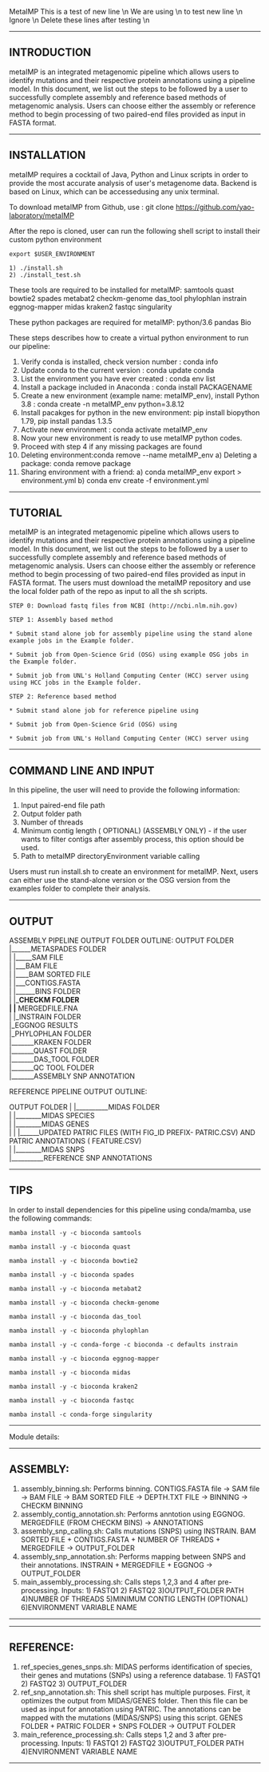 MetaIMP
This is a test of new line \n
We are using \n to test new line \n
Ignore \n
Delete these lines after testing \n

-------------
INTRODUCTION
-------------
metaIMP is an integrated metagenomic pipeline which allows users to identify mutations and their respective protein annotations using a pipeline model. In this document, we list out the steps to be followed by a user to successfully complete assembly and reference based methods of metagenomic analysis. Users can choose either the assembly or reference method to begin processing of two paired-end files provided as input in FASTA format.

-------------
INSTALLATION
-------------
metaIMP requires a cocktail of Java, Python and Linux scripts in order to provide the most accurate analysis of user's metagenome data. Backend is based on Linux, which can be accessedusing any unix terminal.

To download metaIMP from Github, use : git clone https://github.com/yao-laboratory/metaIMP

After the repo is cloned, user can run the following shell script to install their custom python environment
```
export $USER_ENVIRONMENT

1) ./install.sh
2) ./install_test.sh
```
These tools are required to be installed for metaIMP:
samtools
quast
bowtie2
spades
metabat2
checkm-genome
das_tool
phylophlan
instrain
eggnog-mapper
midas
kraken2
fastqc
singularity


These python packages are required for metaIMP:
python/3.6
pandas
Bio


These steps describes how to create a virtual python environment to run our pipeline:

1) Verify conda is installed, check version number : conda info
2) Update conda to the current version : conda update conda
3) List the environment you have ever created : conda env list
4) Install a package included in Anaconda : conda install PACKAGENAME
5) Create a new environment (example name: metaIMP_env), install Python 3.8 : conda create -n metaIMP_env python=3.8.12
6) Install pacakges for python in the new environment: pip install biopython 1.79, pip install pandas 1.3.5
6) Activate new environment : conda activate metaIMP_env
7) Now your new environment is ready to use metaIMP python codes.
8) Proceed with step 4 if any missing packages are found
9) Deleting environment:conda remove --name metaIMP_env
        a) Deleting a package: conda remove package
10) Sharing environment with a friend:
        a) conda metaIMP_env export > environment.yml
        b) conda env create -f environment.yml
-------------
TUTORIAL
-------------

metaIMP is an integrated metagenomic pipeline which allows users to identify mutations and their respective protein annotations using a pipeline model. In this document, we list out the steps to be followed by a user to successfully complete assembly and reference based methods of metagenomic analysis. Users can choose either the assembly or reference method to begin processing of two paired-end files provided as input in FASTA format.
The users must download the metaIMP repository and use the local folder path of the repo as input to all the sh scripts.

```
STEP 0: Download fastq files from NCBI (http://ncbi.nlm.nih.gov)

STEP 1: Assembly based method

* Submit stand alone job for assembly pipeline using the stand alone example jobs in the Example folder.

* Submit job from Open-Science Grid (OSG) using example OSG jobs in the Example folder. 

* Submit job from UNL's Holland Computing Center (HCC) server using using HCC jobs in the Example folder.

STEP 2: Reference based method

* Submit stand alone job for reference pipeline using

* Submit job from Open-Science Grid (OSG) using

* Submit job from UNL's Holland Computing Center (HCC) server using
```

----------------------
COMMAND LINE AND INPUT
----------------------
In this pipeline, the user will need to provide the following information:

1) Input paired-end file path
2) Output folder path
3) Number of threads
4) Minimum contig length ( OPTIONAL) (ASSEMBLY ONLY) - if the user wants to filter contigs after assembly process, this option should be used.
5) Path to metaIMP directoryEnvironment variable calling

Users must run install.sh to create an environment for metaIMP. Next, users can either use the stand-alone version or the OSG version
from the examples folder to complete their analysis.


------
OUTPUT
------
ASSEMBLY PIPELINE OUTPUT FOLDER OUTLINE:
OUTPUT FOLDER <br />
|______METASPADES FOLDER <br />
| |_____SAM FILE <br />
| |___BAM FILE <br />
| |____BAM SORTED FILE <br />
| |___CONTIGS.FASTA <br />
|
|______BINS FOLDER <br />
| |_____CHECKM FOLDER <br />
| |____ MERGEDFILE.FNA <br />
| 
|_INSTRAIN FOLDER <br />
|_EGGNOG RESULTS <br /> 
|_PHYLOPHLAN FOLDER <br />
|_______KRAKEN FOLDER <br />
|_______QUAST FOLDER <br />
|_______DAS_TOOL FOLDER <br />
|_______QC TOOL FOLDER <br />
|_______ASSEMBLY SNP ANNOTATION <br />

REFERENCE PIPELINE OUTPUT OUTLINE:

OUTPUT FOLDER
|
|__________MIDAS FOLDER <br />
| |________MIDAS SPECIES <br />
| |________MIDAS GENES <br />
| | |______UPDATED PATRIC FILES (WITH FIG_ID PREFIX- PATRIC.CSV) AND PATRIC ANNOTATIONS ( FEATURE.CSV) <br />
| |________MIDAS SNPS <br />
|__________REFERENCE SNP ANNOTATIONS <br />

----
TIPS
----
In order to install dependencies for this pipeline using conda/mamba, use the following commands:


```
mamba install -y -c bioconda samtools

mamba install -y -c bioconda quast

mamba install -y -c bioconda bowtie2

mamba install -y -c bioconda spades

mamba install -y -c bioconda metabat2

mamba install -y -c bioconda checkm-genome

mamba install -y -c bioconda das_tool

mamba install -y -c bioconda phylophlan

mamba install -y -c conda-forge -c bioconda -c defaults instrain

mamba install -y -c bioconda eggnog-mapper

mamba install -y -c bioconda midas

mamba install -y -c bioconda kraken2

mamba install -y -c bioconda fastqc

mamba install -c conda-forge singularity
```

---------------------------------------------------------------------------------------
Module details:

---------
ASSEMBLY:
---------

1) assembly_binning.sh: Performs binning.  CONTIGS.FASTA file -> SAM file -> BAM FILE -> BAM SORTED FILE -> DEPTH.TXT FILE -> BINNING -> CHECKM BINNING
2) assembly_contig_annotation.sh:          Performs anntotion using EGGNOG. MERGEDFILE (FROM CHECKM BINS) -> ANNOTATIONS
3) assembly_snp_calling.sh:                Calls mutations (SNPS) using INSTRAIN. BAM SORTED FILE + CONTIGS.FASTA + NUMBER OF THREADS + MERGEDFILE -> OUTPUT_FOLDER
4) assembly_snp_annotation.sh:             Performs mapping between SNPS and their annotations. INSTRAIN + MERGEDFILE + EGGNOG -> OUTPUT_FOLDER
5) main_assembly_processing.sh:            Calls steps 1,2,3 and 4 after pre-processing. Inputs: 1) FASTQ1 2) FASTQ2 3)OUTPUT_FOLDER PATH 4)NUMBER OF THREADS
                                           5)MINIMUM CONTIG LENGTH (OPTIONAL) 6)ENVIRONMENT VARIABLE NAME
---------

---------
REFERENCE:
---------

1) ref_species_genes_snps.sh:     MIDAS performs identification of species, their genes and mutations (SNPs) using a reference database. 1) FASTQ1 2) FASTQ2 3) OUTPUT_FOLDER
2) ref_snp_annotation.sh:         This shell script has multiple purposes. First, it optimizes the output from MIDAS/GENES folder. Then this file can be used as input for annotation using PATRIC.
                                  The annotations can be mapped with the mutations (MIDAS/SNPS) using this script. GENES FOLDER + PATRIC FOLDER + SNPS FOLDER -> OUTPUT FOLDER
3) main_reference_processing.sh:  Calls steps 1,2 and 3 after pre-processing. Inputs: 1) FASTQ1 2) FASTQ2 3)OUTPUT_FOLDER PATH 4)ENVIRONMENT VARIABLE NAME

---------------------------------------------------------------------------------------

